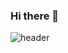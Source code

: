 ### Hi there 👋


![header](https://capsule-render.vercel.app/api?type=wave&color=auto&height=300&section=header&text=Welcome!%20&fontSize=70&fontAlignY=20&desc=ChanwoongGithub&descAlignY=40)



<!--
**Leecw0610/Leecw0610** is a ✨ _special_ ✨ repository because its `README.md` (this file) appears on your GitHub profile.

Here are some ideas to get you started:

- 🔭 I’m currently working on ...
- 🌱 I’m currently learning ...
- 👯 I’m looking to collaborate on ...
- 🤔 I’m looking for help with ...
- 💬 Ask me about ...
- 📫 How to reach me: ...
- 😄 Pronouns: ...
- ⚡ Fun fact: ...
-->
